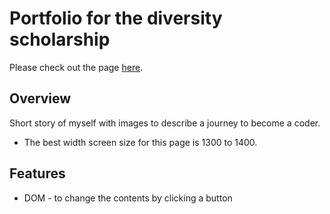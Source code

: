 # Portfolio for the diversity scholarship

Please check out the page <a href="https://aanmeba.github.io/portfolio-scholarship/" target="_blank">here</a>.

## Overview

Short story of myself with images to describe a journey to become a coder.

- The best width screen size for this page is 1300 to 1400.

## Features

- DOM - to change the contents by clicking a button
